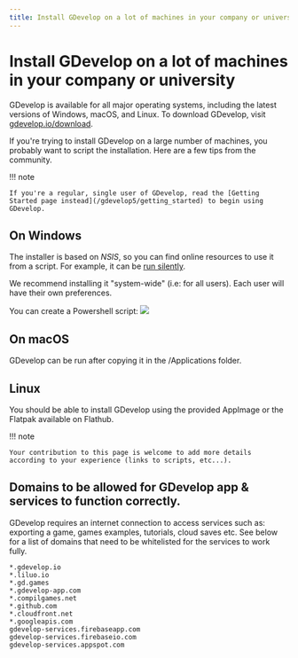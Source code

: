 ```yaml
---
title: Install GDevelop on a lot of machines in your company or university
---
```

# Install GDevelop on a lot of machines in your company or university

GDevelop is available for all major operating systems, including the latest versions of Windows, macOS, and Linux. To download GDevelop, visit [gdevelop.io/download](https://gdevelop.io/download/).

If you're trying to install GDevelop on a large number of machines, you probably want to script the installation.
Here are a few tips from the community.

!!! note

    If you're a regular, single user of GDevelop, read the [Getting Started page instead](/gdevelop5/getting_started) to begin using GDevelop.

## On Windows

The installer is based on *NSIS*, so you can find online resources to use it from a script. For example, it can be [run silently](https://nsis.sourceforge.io/Docs/Chapter4.html#silent).

We recommend installing it "system-wide" (i.e: for all users). Each user will have their own preferences.

You can create a Powershell script:
![](/gdevelop5/getting_started/batch-install-gdevelop-company-university/pasted/20220513-085548.png)

## On macOS

GDevelop can be run after copying it in the /Applications folder.

## Linux

You should be able to install GDevelop using the provided AppImage or the Flatpak available on Flathub.

!!! note

    Your contribution to this page is welcome to add more details according to your experience (links to scripts, etc...).

## Domains to be allowed for GDevelop app & services to function correctly.

GDevelop requires an internet connection to access services such as: exporting a game, games examples, tutorials, cloud saves etc. See below for a list of domains that need to be whitelisted for the services to work fully.

```text
*.gdevelop.io
*.liluo.io
*.gd.games
*.gdevelop-app.com
*.compilgames.net
*.github.com
*.cloudfront.net
*.googleapis.com
gdevelop-services.firebaseapp.com
gdevelop-services.firebaseio.com
gdevelop-services.appspot.com
```